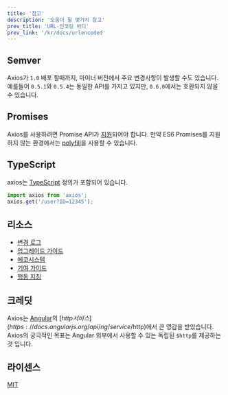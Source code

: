 ```yaml
---
title: '참고'
description: '도움이 될 몇가지 참고'
prev_title: 'URL-인코딩 바디'
prev_link: '/kr/docs/urlencoded'
---
```


## Semver

Axios가 `1.0` 배포 할때까지, 마이너 버전에서 주요 변경사항이 발생할 수도 있습니다. 예를들어 `0.5.1`와 `0.5.4`는 동일한 API를 가지고 있지만, `0.6.0`에서는 호환되지 않을 수 있습니다.

## Promises

Axios를 사용하려면 Promise API가 [지원](http://caniuse.com/promises)되어야 합니다. 
만약 ES6 Promises를 지원하지 않는 환경에서는 [polyfill](https://github.com/jakearchibald/es6-promise)을 사용할 수 있습니다.


## TypeScript
axios는 [TypeScript](http://typescriptlang.org) 정의가 포함되어 있습니다.
```typescript
import axios from 'axios';
axios.get('/user?ID=12345');
```

## 리소스

* [변경 로그](https://github.com/axios/axios/blob/main/CHANGELOG.md)
* [업그레이드 가이드](https://github.com/axios/axios/blob/main/UPGRADE_GUIDE.md)
* [에코시스템](https://github.com/axios/axios/blob/main/ECOSYSTEM.md)
* [기여 가이드](https://github.com/axios/axios/blob/main/CONTRIBUTING.md)
* [행동 지침](https://github.com/axios/axios/blob/main/CODE_OF_CONDUCT.md)

## 크레딧

Axios는 [Angular](https://angularjs.org/)의 [$http 서비스](https://docs.angularjs.org/api/ng/service/$http)에서 큰 영감을 받았습니다. Axios의 궁극적인 목표는 Angular 외부에서 사용할 수 있는 독립된 `$http`를 제공하는 것 입니다.


## 라이센스

[MIT](https://github.com/axios/axios/blob/main/LICENSE)